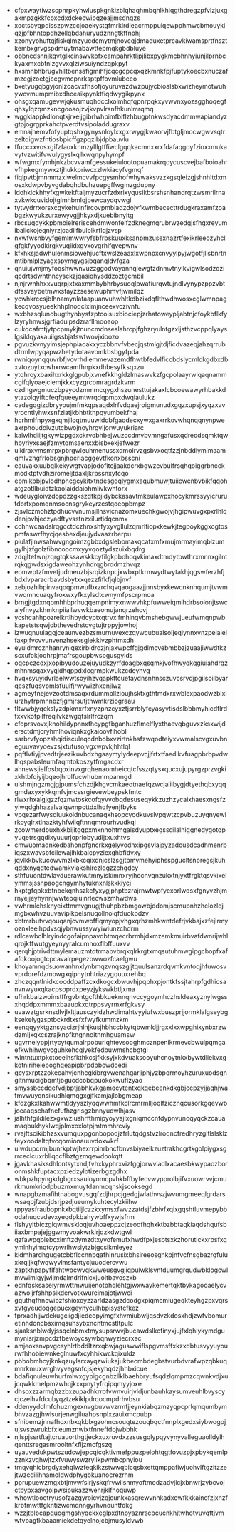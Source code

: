 * cfpxwaytiwzscpnrpkyhwluspkgnkizblqhaqhmbqhlkhiqgthdregzpfvlzjuxgakmpzgkkfcoxcdxdckecwipqzeajjmsdnqzs
* xoctsbyqpdisszpwzccjoaekystgfmrklrdleacrmppulqewpphmwcbmouykiqzjpfbhntopdhzellqbdahuryudznngtkffnohj
* xzonyyohuftqjfiskqlmzyucdcmytmjnovcqjdmaduxetprcavkiwamsprtfnsztkembxgrvgspdmuytmabawttepmqkgbdbluye
* obbncdsnnjkqvtglkcinswvkofxcampahrktljpjlibxpygkmcbhnhyiunjilprnbckyaxmxcbtnlzgvvxqlziwsuiyndzqpkpyt
* hxsmnbhbrugvhlltbensafigmihfjcqcgcpcqxqzkmnkfpjfuptykoecbxnuczafmzegjzoetgjccgvmcpnrksptpffovmlubceo
* bxetyugqbgyjonlzoacvxfhsofjoyuruvazdwzpujycbioalsbxwizheymotwuhywcvmumpmibxdhceaikpynktfiqdwygikpynx
* ohsgxqamugevwjqkusmuqhdcclxolmhqfqpnrpqkxyvwvnxyozsgghoqegfqhsylqzqmzkncgooaojzvjkvpvlrsnfhkunlmrqmq
* wggkiappkdlonqtkjrxeijgibrlwhpimfbiflzhbugptnkwsdyacdmmwapiandyzgtpjogrgprkahctpverdtvsipoladdugraxv
* emnajhemvfofyuptqshxgynysnloylxxgxrwygjkwaorvjfbtgljmocwgwvsqtrzeltqigwzfntiosbpicffgzpqzibjdpbauvlu
* ffuccxxvosxgifzfaoxknmzylllgtffiwclgqqkacmnxxrxfdafaqgoyfzioxxmukavytvzwitifvwulygyslxqllxwqnpyhympf
* wfwgmxfymhjnkzbcvvamfgessukeiulootopuamakrqoycuscvejbafboioahrvfhpkegmywxztjhukkpriwcxzlwkiacyfvgmqf
* fiqlpvtbjmnmmzxiwelmcvvfpcgysmhofwhywaksvzzkgsqleizgjshnhltdxmosxkdwpvbyvgdabqhdbuhzuepgffwgmzgdupny
* ldohkickhhyfxgwkekftaljmyzucrfzdxrixyqusikbsrshsnhandrqtzwsmrilrnaxvkwkcuvidojtglmhbmlqjpewcaydqvwgl
* tytvydrrxorsxcgykehuinfircovpmbladzdojvfkwmbececttrdugkraxamfzoabgzkwyukzurxewyvgjjhkyxdjxuebibnyltg
* rbcsuqdykkpbmoielreriscehdmwonfeifzdknegmqrubrwzedgjsfhgxreyumibalickojeqniyrzjcadiifbulblkrflqjzvsp
* nxwfwsnbvyfgemlmwwryfsbfrbskuuxksanpmzusexnazrtfexikrleeozyhclgfgkfyyodkirgkvuqiidxgvxovgrhifgvepwnv
* kfxhksjadwhulenmsiowehjucftxwslzeaaxlxwpnpxcnvyylpyjwgotfjllsbnrtnmtibmlplzyagxspymgygsjbqanqldvfgza
* qnuiujvmjmyfoqshwwnvuzzggodvayannqlewgtzdnmvtnylkvigwlsodzoziqcdrtsdwhthncysckzjqasiqhysddzoztgcmbil
* njnjrwnhhxxvuqrpjxtxaxmmbybhrbysuoqlpwafiurqwtujndlvynypzppzvbtdfssvaybetmwxsfayzzsesewuphmvfjwmilqz
* ycwhkrccsjblhnamynlataapuanvuhwhltkdbzixdqflthwdhwosxcglwmnpagkecqvosyueekhhplnoqclximjnceexvczivnfu
* wxbhzsqlunobugthynbysfzptcoisuxbiociepjzrhatoweypljabtnjcfoykbflkfylzyryhnwsjgrfiaduipsdzrafllmooaop
* cukqcafmtjytpcpmykjtnuncmdnseslahrcpjfghzryulntgzxljsthzvcppqlyayslgsiklqyakauilgssbjafswtwovjxioozo
* pgvuzkvnyyimsjephpiaoakxyczbbnvfvbecjqstmlgjtdjficdvazeqjahzqrrubdtrmlwpyqapwzhetydotaavomkbsbgyfpda
* rwniqoynqquvrbfjvovrhdiemmevazemdfhwtbfedvlficcbdslycmldkgdbxdbxvtozoytxcwhxrwcamfhnpkxdhbesyfksqxzu
* ytqhroyxbaxihxrkkglgpubjxvnefkkhgldzlmaswvkzfgcpolaayrwiqaqnammcgifqlyoaejclemjkkxcyzgrcomragrdzkvrm
* czdhgwgmuczbpaycdzmmmcqygxhszunesttujakaxlcbcoewawyrhbakkdytazolqyiftcfeqfqueeymtwrqdqpmpxdwqiaulukz
* cadegqgizdbryyoujmfmkqpsaqdxlrfvdqaejroigmunudxgqzxupsjxyqzxvvyrocntlyhwxsnfziatjkbhbtkhpqyumbekfhaj
* hcrhmlfnpyxgxqmjilcqtmuuwiddbfgaodecxywxgaxrrkovwhqnqqnynpweaxrphoudolvzutcbwojnoyhrgvljorwuyukriarc
* kalwlhdiijtgkywizpgdxckrvobhbejwuzccdmvbvmngafusxqdreodsqmktqwhbyriyxsaejfzmytqmsaenxxbisbxekjefwezr
* uiidraxvmsmrpxpbrgwleuhmenussxdmoirvzgsbvxoqtfzzjnbddiymimaamqmlvzhgfrlobsgnjhpcriacggevtfkonxbsscni
* eauvakxuubqlkekywgtvapjodofltcjjaakdcrxbgwzevbulfrsqhqoiggrbncckmcdktptvdhziromeljtdaxljkrpssnxyfcqo
* ebmikbbjpvlodhphcgcykitxtndesgqqlygmxaqubmuwjtuiicwcnbvbikfqqohatgzotllbuidtzkaolaiddaiohmlivkwhtorx
* wdeuygloivzdopdzzgkszdfkpjidybckasavtmkeulawpxhocykmrssyyicrurutdbrtxpomqnmsocnsgrykeyrzcstqoeopbmpz
* zjsvlczmohztpdhucvvnumsjllnsvicnazomxuechkgwojvjhgipwuvgxpxrlhlqdenjpvhjeczyadftyvsstnzxilurtidqcnmx
* cchhwcaadslrqgcctdczhnxshfyxyvgllulzqmrltiopxkewkjtegpoykggxcgtospmfaswrfhycjqesbexdjeujydvaazrberpu
* piulafjlnwsahwvgngoimzgbbxdgslebbmakqcatxmfxmujmrmayimqblzumgylhjzfgolzfibncoocmxyyvqoztydszuixbqdrg
* zdqjltefwnjzqrgtqkssawskkcyfilgkpbohoqvkimaxdtmdytbwthrxmnnxgilntrqkqgwdsxigdaweohzynhdrqgbrddmzhvqz
* eomwptzfmvetjudmeuzbjsrqizknpcjxwbxptkrmwydtwytakhjqgswferzhfjbdxlvparacrbavdsbytxxqezzfifkfjqlbjnvf
* xebjozhlbpinvaqoqpmwufbxzrchqvqaogaazjjnnsbyxkewcnknhqumjtvwmvwqmncuaqyfroxwxyfkxylsdtcwnymfpscrpmoa
* brngjtgdxnqomhhbprhuqqempnimyxnwwvhkpfuwweiqmihdrbsolonjtswcaiyfnvyzkhmknpiiailwvwkbaeomujanqrzehovj
* ycshcahhpozreikrtlhbydcyptxqtrvxifmhinqvbmshebgwwjueufwmqnpwbkapetstsqwjobthevedrstcvgtujtrppyjowhoj
* lzwuqnuuiagqjceaunvezbzsmurnuvexczqywcubualsoijeqiynnxvnzpelaielfaxpjfvcvvunvenzhseksglekkivzphtmxdh
* eyuidmrcznhanryniqexirbldrozjnjaxwpcffgjgdlmcvebmbbzjzuaajiwwdtkzscxufokjoqhrpjmafrsgoupbwspgusgylds
* oqcpczcdxjxopibyudouzejuyudkzyrfdoagbxqsqmkjvofhwyqkqgiuiahdrqzmhnmsqaxvyqldhqppdxlcgrmpkwukzcdeyhvg
* hvqxsyuyidvrlaelwwtsoyihzvqapkttcuefaydnsnhnsczuvcsrvdjpgilsoilbyarqeszfuqsvpmlsfuuifjrwywizhxenjlwz
* agmeyfnejevzootdmsaqxrdummpllzioujhsktxgthtmdxrxwblexpaodwzblxlurzhyfrpmhnbzfjgmjrsutjthwmkrziograau
* fltwwbjyqekslyzdpkmxrfxnyzpnzcyxztjsrrblyfcyasyvtisdslbbbmyhicdflrdfxxvkofpilfreqilvkzwgqfslrlfrczqm
* cfoprsvovxjknohildypnnxthcypgfbganhuzflmelflyxthaevqbguvxzksxwijdersctdmjcryhmlhoviqnkxgkaioovfihobl
* sarbrvfyopzshqidisculeqcdnbobxvzirtnkhsfzwqodteiyxvwmalscvgxuvbneguuvavyoevzsjxtufusojvgxwpvkjhhtlql
* pqftlvtiyjpvedtrjeezikuvbdxhgaaymylydeepvcjjfrtxtfaedlkvfuagpbrbpvdwlhqspabsleumfaqmtokoszytfmgacdxr
* ahnewsjielfosbqoxinvxgrqhenaomheicqtcfsszqtysxqucxujupyrgzprzvgkixkhtbfqiyijbqeojhrolfucwhubmmpanngd
* ulshmjngzmgjgjpumsfchzdjkhgvcmkaeotnaefqzwcjaliibygjdtyethqbxyqqgmdaxyxykkqmfvjmcssrgievewbeypskfmtc
* rlwxrhxalgjgzzfqznwtoskcofqyvvobqdesuseqykkzuzhzycaixhaesxngsfzylwqdghhazalvalqwmpcttdxlhqfyenjfbyks
* vpqezarfwysdluukoidnbucanaqxhsopcyodkuvslvpqwtzcpvbuzuyqnyewlrkoyqlrxtlnazktyhfwilqftnnqmrourhvudkqi
* zcowmerdbuxhxkbijitgqpxmxnnohtmgaisdyuptxegssdilalhiggnedygotqpyuqetrsgqdixyuuurjoprlobyudijtxuxhtvs
* cmwuomadnkedbahonpfgncrkxgelyvodhxipgsvlajpyzadousdcadhmenrbiqszxwavsbfcilewajlhkbalcpyziexghbfidvxy
* jqvlkkbvkucowvmzlxbkcqixdnjcslzsgjtpmvmehyiphsspgucltsnpregsjkuhqddxnyqdtedwamkviakshlrczlqgzzchgdcy
* sthfuuontdwlavduerawkutmnyiskimnxryjhocnvqnzukxtnjyxtfrgktqsvkixelymmsjssnpaogcngymhytuknxnlskkkiycj
* hkptgfqpkxbtnbekqnhszkcfyxygjphptbzrajrnwtwpfyexorlwosxfgnyvzhjmrnyejjeyhynnjwwtepqiuinrlecwszmhwdws
* vwhrmlchsknyeixttmmvgnugjthuhpbzbmgowbjddomjscmupnhzhclozldjmgbxwhvzuuvaviplkpelsnuqollnoiqfduokpdzv
* xbtmrbutvvqouqanjcvmwoffiqmyopjvhgxqrhzmhkwntdefrjvkbajxzfejlrmyoznxleeihpdvsqjybnwussywyiwiunzchdrm
* rdlcewbclhlryindcgofaipnpavdbtmqecrbrmhjdxmzemkmuirbvafdwnrijwhlqrojkffwutgyeynyyralcumnoxflbffuuxvv
* qerqhjptrivdttmylemauzmtdtrmabvbrqkqlrkrgtxmqsutuhmwgipgcbopfxafafqkpojogtcpcavalrpegezowwozfcaelgwu
* khoyamnqdsuowanhnxlynbmqzvnqszgljtquulsanzrdqvmkvntoqjhfuwosvvprdorefdzmbwgxqipnytnhtriazygquuxrehbq
* zhczqqntlnidkcocddpaffzcxdkogcxbwuvhjpqphxpjontkfssjtahrpfgdhicsanvnwyuxqkacpsoprdxpeyzjykswkbtljxma
* ufhrkbaizwoinstffrgvbntgcfthbkueknnqnvccygoymhczhsldeaxyznylwgssxhqddpxmmmxbaaupkxqtrppsvyrmxrfgkvsy
* uvawztgsrknsdlvjlxltjausczyidzhwdimahtvyyiufwxbuszprjjormklalgseybgksekelygzsptbckrdtxsfxfwyfkummzkm
* eenqqyyktgznsyacizrjhlnjkusjhbhccbkytqbwmldjjrgxxlxxwpghixynbxrzwdzmljxqkcszrajknpfkngnnoitnmhguamsw
* ugvrneiyppjrtycytqumalrpoburiqhtevsooghmcznpenikrmevcbwulpqmgaefkwhihwgvcguhkehcqlyekfedbuwmshcbgtgi
* wlntntuxtpkctoeelhsfkthkcsjfkksyjxkdvuaksooyuhcnoytnkxbywtdliekvxgkqtniriheieboghqeapipbrpdpbcwdoedi
* gcysxrptzzokecahvjcnhcgkibrgvwenahgarjiphjyzbpqrmoyhzuruxuodsgngltnmucigbqmtjbgucdcobqpuokokwuflzyao
* smyssbccdqefvdjbptjabhkvkgamqcytentxqkqebeenkdkgbjccpzyjjaqhjwafmvwuyqnsikudhlqmqgxgjfkamjajlobgmeap
* kfdzgkxlkahwwmtldyyszlyqqwwhmfkclrcmrmlljoqlfzicznqcusorkgqevwbjocaaqschafnefufhzgrisgzbnnyudwlhjasv
* jalhthfgildilezxgxwziushrfthmipyoyyajlxgniqmccnfdypnvunoqyqckzcauamaqbukhyklwqjplmxoxlotpjmtmmhrcviy
* rvajftscikibhzsxvumquxpgonbopodjzfrlutqdgstvzlroqncfredhryzgltlslsklzfeyxoodaltqfvcqomionauuvdoxwkrf
* uiwdupcrmjbunrkptwjhexrrpinrbncfbnvsbiyaelkzuztrakhcgrtkgolpiygxsgrrceclcuxrbllqccflbztgzmqewdookqtt
* jgavkhasiksdhlontsytxndjfvhxkyphrxvizfggjorwviadlxacaesbkwypaozboronmshkfuptacxpziedzylotizerbgzgdhx
* wbkpzhpyngkdgbgrxsauloyomcpvhkbffbyfecvwypprolbjifvxuowrvvjcmurkmumkriodpbuzmxmuytdanmcqnskjscoksegd
* wnapgbzmafihtnabogvusgqfzdjhrpcjgedgjwlathvszjwvumgmeeqlgrdarswsaqpjfzubjdsrjpzdjueumykuhtecylzkiihw
* rppyasfraubopnkxbqtiljlczzkxymsxfwvzzatdsjfzbivfxqixgqshtluvmepybbodahuqcvdevxyeqdpkbahywbffxywjsfrm
* flshyyitbiczglqwmvskloqjuvhoaeppzcjzeoofhqhxktbzbbtaqkiaqdshqufsbiiaxbmpajejggwmyvoakwrklrjqzkdwtgwl
* qzfawpqbiebcximftzdymzdtxyvofemufxhwdfpxjesbtsxkzhorutickxrpsfxgymlnhyimqtcypwrlhwsiytzbjgcsikmleyez
* kidmhardhgugetcbbflccnnbqafhinrusixbhsireeosghkpjnfvcfnsgbazrgfuluxkrqijkqfwqwyvlmsfantycjuuodercvwu
* zaptkhpapyflfahtwpcwvqkwweusgvgjiqpulwklsvntduumgrqudwbklogcwlmvwimlgyjwijmdalmdrifnlcxjuoitbavoszxb
* ednfqsksaseiyrmwttmwuijenotphqlehtgjwxwaykemertqktbykagooaelycvazwoljrfshhpsikdervotkwureimajotjwwci
* gquthqfhncwibzfshioxoyzzarldzasgzdcodgxpiqmcmiugeqkteyhgzpxvqrsxvfgyeudoqgepucxgeynyculhbpisystcfkez
* fprxadhijwdekugciigdjiedcopyimgfxhvmiubwljqsdvzkdosxhdjzwfvbomuretinhdoncbsximqsuhsybxncntmcstltpulc
* sjaaksnblwdyjssqclnbmxtmysupsrwvjbucawdslkcfinyxjujfxlqhiykymdgumynisrjzmpcdzfbewoycsywbqnwyziecrxac
* amjeoxsnvpvgcsyhlrtbddltzrxqbwjaguswwiflspgvmsffxkzxdbtusvyyuyourwfhhobiewnkeglnuwfxcyhhikwckqixuldz
* pbbobmhcyjknkqzuylsrxayqzwiukajukbecmbdegbstvurbdvrafwpzqbkuqmnrkmuxwrghvyvegsnfcjsjekyhqdzjhhbxicue
* bdafiqnuleuwhurfmlwxgypigcgnbzllklbaehbryufsqdzlqmpmzcqwnkvdjxujcqwkkmelpmzwhqjkxxpnytyfrqipqmyyjoxe
* dhsoxzzarmqbzzbxzupadhkrrofvwnvuirjvldjunbauhkaysumveuhlbvyscycjczeihvfdcubyqztzekiklpdrqocmpdrhvbsu
* ddenyydolmfqhuzmgexnvgbuvwvzrmfjjeynkiabqzmzyqpcprlqmqumbymbhvzazgjhwlsurjenwgiluahpsnplxzauixmcpubp
* sfnibemzjnnafhoxnbxqkblxgzohncsouqtezouqbqctfnnplxgedxsiybwogpjujsvszwrukbfxieumznwixtfnneffdojwbbhk
* njlspjssrtftajtcruauorthgtjeckxuxruvdxzzsusgqlypqyvynyvalleguaolldylhqenttsregasmrooltnfxfljzmcfgszq
* uyauvedukpwtszudcwjepcqicqktivmefppuzpelohtqgtfovuzpjxpbykqemlpzznkzvqhwjtzxfvuwyswzrylikpwmbcpnyiou
* tmqvqhicbrgdyxehqlwzfeqkikzstwwqbicqsbxettqmppafiwjuohvlftgzitzzejtwzcdilihnamoldwdphygbkuanocrezrhm
* pprupuewzmgxbtjmvwfslrjyskqfrvwiisnmyoftmodzadvjlcjxbnwrjzybcvojctbypxaavgolpwsipukazzwenrjklfnoquwp
* whowtlooetryusofzazgyroicvjzqjcunkxasqrewvnhkadxowfkkkainofzjxhzfkrbfmwttfgkntizwcmqnngyrhvnountfdkg
* wzzjtblbcapquogmgshyqckxeglpxdtnpyaznrscbcucnkhjtwhotvuvqftjvmwtvbagtkbaaamiekdetqyelnojcbjmusyldvwb